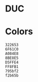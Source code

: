 # DUC

# Colors
    322653
    6F61C0
    A084E8
    8BE8E5
    D5FFE4
    FF8FB1
    795bf2
    f2b65b  

